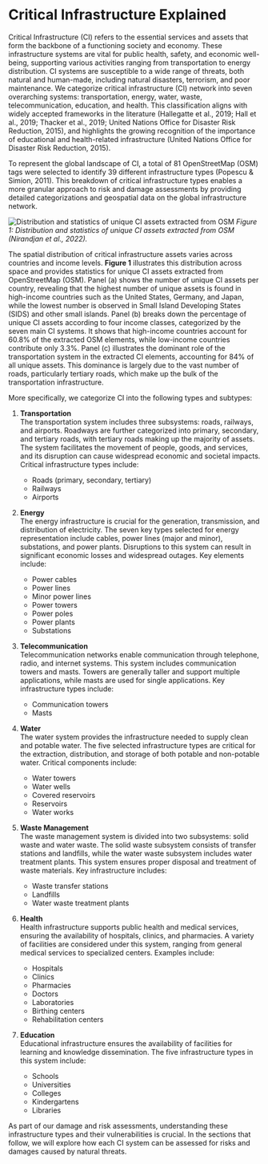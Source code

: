 # Critical Infrastructure Explained

Critical Infrastructure (CI) refers to the essential services and assets that form the backbone of a functioning society and economy. These infrastructure systems are vital for public health, safety, and economic well-being, supporting various activities ranging from transportation to energy distribution. CI systems are susceptible to a wide range of threats, both natural and human-made, including natural disasters, terrorism, and poor maintenance. We categorize critical infrastructure (CI) network into seven overarching systems: transportation, energy, water, waste, telecommunication, education, and health. This classification aligns with widely accepted frameworks in the literature (Hallegatte et al., 2019; Hall et al., 2019; Thacker et al., 2019; United Nations Office for Disaster Risk Reduction, 2015), and highlights the growing recognition of the importance of educational and health-related infrastructure (United Nations Office for Disaster Risk Reduction, 2015). 

 To represent the global landscape of CI, a total of 81 OpenStreetMap (OSM) tags were selected to identify 39 different infrastructure types (Popescu & Simion, 2011). This breakdown of critical infrastructure types enables a more granular approach to risk and damage assessments by providing detailed categorizations and geospatial data on the global infrastructure network.

![Distribution and statistics of unique CI assets extracted from OSM](https://media.springernature.com/full/springer-static/image/art%3A10.1038%2Fs41597-022-01218-4/MediaObjects/41597_2022_1218_Fig3_HTML.png?as=webp)
*Figure 1: Distribution and statistics of unique CI assets extracted from OSM (Nirandjan et al., 2022).*

The spatial distribution of critical infrastructure assets varies across countries and income levels. **Figure 1** illustrates this distribution across space and provides statistics for unique CI assets extracted from OpenStreetMap (OSM). Panel (a) shows the number of unique CI assets per country, revealing that the highest number of unique assets is found in high-income countries such as the United States, Germany, and Japan, while the lowest number is observed in Small Island Developing States (SIDS) and other small islands. Panel (b) breaks down the percentage of unique CI assets according to four income classes, categorized by the seven main CI systems. It shows that high-income countries account for 60.8% of the extracted OSM elements, while low-income countries contribute only 3.3%. Panel (c) illustrates the dominant role of the transportation system in the extracted CI elements, accounting for 84% of all unique assets. This dominance is largely due to the vast number of roads, particularly tertiary roads, which make up the bulk of the transportation infrastructure.



More specifically, we categorize CI into the following types and subtypes:

1. **Transportation**  
   The transportation system includes three subsystems: roads, railways, and airports. Roadways are further categorized into primary, secondary, and tertiary roads, with tertiary roads making up the majority of assets. The system facilitates the movement of people, goods, and services, and its disruption can cause widespread economic and societal impacts. Critical infrastructure types include:
   - Roads (primary, secondary, tertiary)
   - Railways
   - Airports

2. **Energy**  
   The energy infrastructure is crucial for the generation, transmission, and distribution of electricity. The seven key types selected for energy representation include cables, power lines (major and minor), substations, and power plants. Disruptions to this system can result in significant economic losses and widespread outages. Key elements include:
   - Power cables
   - Power lines
   - Minor power lines
   - Power towers
   - Power poles
   - Power plants
   - Substations

3. **Telecommunication**  
   Telecommunication networks enable communication through telephone, radio, and internet systems. This system includes communication towers and masts. Towers are generally taller and support multiple applications, while masts are used for single applications. Key infrastructure types include:
   - Communication towers
   - Masts

4. **Water**  
   The water system provides the infrastructure needed to supply clean and potable water. The five selected infrastructure types are critical for the extraction, distribution, and storage of both potable and non-potable water. Critical components include:
   - Water towers
   - Water wells
   - Covered reservoirs
   - Reservoirs
   - Water works

5. **Waste Management**  
   The waste management system is divided into two subsystems: solid waste and water waste. The solid waste subsystem consists of transfer stations and landfills, while the water waste subsystem includes water treatment plants. This system ensures proper disposal and treatment of waste materials. Key infrastructure includes:
   - Waste transfer stations
   - Landfills
   - Water waste treatment plants

6. **Health**  
   Health infrastructure supports public health and medical services, ensuring the availability of hospitals, clinics, and pharmacies. A variety of facilities are considered under this system, ranging from general medical services to specialized centers. Examples include:
   - Hospitals
   - Clinics
   - Pharmacies
   - Doctors
   - Laboratories
   - Birthing centers
   - Rehabilitation centers

7. **Education**  
   Educational infrastructure ensures the availability of facilities for learning and knowledge dissemination. The five infrastructure types in this system include:
   - Schools
   - Universities
   - Colleges
   - Kindergartens
   - Libraries

As part of our damage and risk assessments, understanding these infrastructure types and their vulnerabilities is crucial. In the sections that follow, we will explore how each CI system can be assessed for risks and damages caused by natural threats.
